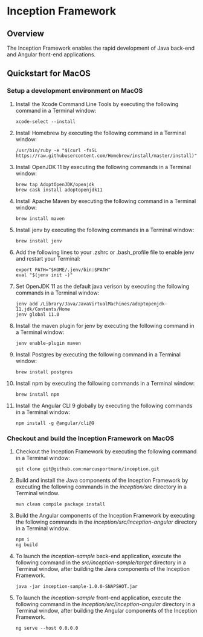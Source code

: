# Inception Framework

## Overview
The Inception Framework enables the rapid development of Java back-end and Angular
front-end applications.

## Quickstart for MacOS

### Setup a development environment on MacOS

1. Install the Xcode Command Line Tools by executing the following command in a Terminal window:
   ```
   xcode-select --install
   ```
2. Install Homebrew by executing the following command in a Terminal window:
   ```
   /usr/bin/ruby -e "$(curl -fsSL https://raw.githubusercontent.com/Homebrew/install/master/install)"
   ```
3. Install OpenJDK 11 by executing the following commands in a Terminal window:
   ```
   brew tap AdoptOpenJDK/openjdk
   brew cask install adoptopenjdk11
   ```
4. Install Apache Maven by executing the following command in a Terminal window:
   ```
   brew install maven
   ```
5. Install jenv by executing the following commands in a Terminal window:
   ```
   brew install jenv
   ```
6. Add the following lines to your .zshrc or .bash_profile file to enable jenv and restart your Terminal:
   ```
   export PATH="$HOME/.jenv/bin:$PATH"
   eval "$(jenv init -)"
   ```
7. Set OpenJDK 11 as the default java verison by executing the following commands in a Terminal window:
   ```
   jenv add /Library/Java/JavaVirtualMachines/adoptopenjdk-11.jdk/Contents/Home
   jenv global 11.0
   ```
8. Install the maven plugin for jenv by executing the following command in a Terminal window:
   ```
   jenv enable-plugin maven
   ```
9. Install Postgres by executing the following command in a Terminal window:
   ```
   brew install postgres
   ```
10. Install npm by executing the following commands in a Terminal window:
    ```
    brew install npm
    ```
11. Install the Angular CLI 9 globally by executing the following commands in a Terminal window:
    ```
    npm install -g @angular/cli@9
    ```


### Checkout and build the Inception Framework on MacOS

1. Checkout the Inception Framework by executing the following command in a Terminal window:
   ```
   git clone git@github.com:marcusportmann/inception.git
   ```
2. Build and install the Java components of the Inception Framework by executing the
   following commands in the *inception/src* directory in a Terminal window.
   ```
   mvn clean compile package install
   ```
2. Build the Angular components of the Inception Framework by executing the
   following commands in the *inception/src/inception-angular* directory in a Terminal window.
   ```
   npm i
   ng build

   ```
3. To launch the *inception-sample* back-end application, execute the following command in
   the *src/inception-sample/target* directory in a Terminal window, after building the Java
   components of the Inception Framework.
   ```
   java -jar inception-sample-1.0.0-SNAPSHOT.jar
   ```
4. To launch the *inception-sample* front-end application, execute the following command in
   the *inception/src/inception-angular* directory in a Terminal window, after building the
   Angular components of the Inception Framework.
   ```
   ng serve --host 0.0.0.0
   ```

